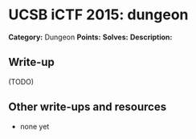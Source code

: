 # UCSB iCTF 2015: dungeon

**Category:** Dungeon
**Points:** 
**Solves:** 
**Description:**



## Write-up

(TODO)

## Other write-ups and resources

* none yet
